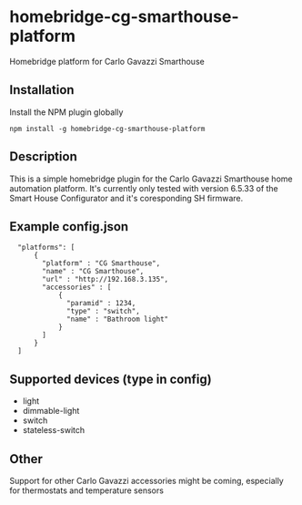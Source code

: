# homebridge-cg-smarthouse-platform
Homebridge platform for Carlo Gavazzi Smarthouse
## Installation
Install the NPM plugin globally
```
npm install -g homebridge-cg-smarthouse-platform
```
## Description
This is a simple homebridge plugin for the Carlo Gavazzi Smarthouse home automation platform. It's currently only tested with version 6.5.33 of the Smart House Configurator and it's coresponding SH firmware.

## Example config.json
```
  "platforms": [
      {
        "platform" : "CG Smarthouse",
        "name" : "CG Smarthouse",
        "url" : "http://192.168.3.135",
        "accessories" : [
            {
              "paramid" : 1234,
              "type" : "switch",
              "name" : "Bathroom light"
            }
        ]
      }    
  ]
```

## Supported devices (type in config)
* light
* dimmable-light
* switch
* stateless-switch

## Other
Support for other Carlo Gavazzi accessories might be coming, especially for thermostats and temperature sensors
